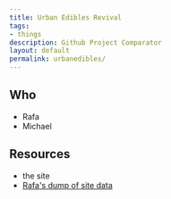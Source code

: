 ```yaml
---
title: Urban Edibles Revival
tags:
- things
description: Github Project Comparator
layout: default
permalink: urbanedibles/
---
```


## Who

- Rafa
- Michael

## Resources

- the site
- [Rafa's dump of site data](https://github.com/geografa/urbanedibles/blob/master/urbanedibles-dump.geojson)
